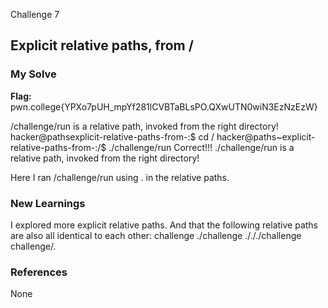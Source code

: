 Challenge 7
## Explicit relative paths, from /

### My Solve
**Flag:** pwn.college{YPXo7pUH_mpYf281lCVBTaBLsPO.QXwUTN0wiN3EzNzEzW}

/challenge/run is a relative path, invoked from the right directory! 
hacker@pathsexplicit-relative-paths-from-:$ cd / hacker@paths~explicit-relative-paths-from-:/$ ./challenge/run
Correct!!! ./challenge/run is a relative path, invoked from the right directory!

Here I ran /challenge/run using . in the relative paths.

### New Learnings
I explored more explicit relative paths. And that the following relative paths are also all identical to each other: 
challenge ./challenge ./././challenge challenge/.

### References
None
